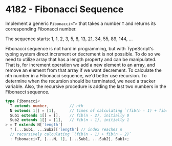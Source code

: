 # 4182 - Fibonacci Sequence

Implement a generic `Fibonacci<T>` that takes a number `T` and returns its corresponding Fibonacci number.

The sequence starts: 1, 1, 2, 3, 5, 8, 13, 21, 34, 55, 89, 144, ...

Fibonacci sequence is not hard in programming, but with TypeScript's typing system direct increment or decrement is not possible. To do so we need to utilize array that has a length property and can be manipulated. That is, for increment operation we add a new element to an array, and remove an element from that array if we want decrement. To calculate the nth number in a Fibonacci sequence, we'd better use recursion. To determine when the recursion should be terminated, we need a tracker variable. Also, the recursive procedure is adding the last two numbers in the Fibonacci sequence.

```typescript
type Fibonacci<
  T extends number,         // nth
  N extends 1[] = [1],      // times of calculating `(fib(n - 1) + fib(n - 2)`
  Sub1 extends 1[] = [],    // fib(n - 2), initially 0
  Sub2 extends 1[] = [1],   // fib(n - 1), initially 1
> = T extends N['length']
  ? [...Sub1, ...Sub2]['length'] // index reaches n
  // recursively calculating `(fib(n - 1) + fib(n - 2)`
  : Fibonacci<T, [...N, 1], [...Sub1, ...Sub2], Sub1>;
```
